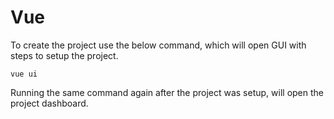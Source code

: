 # Vue

To create the project use the below command, which will open GUI with steps to setup the project.

```
vue ui
```

Running the same command again after the project was setup, will open the project dashboard.

